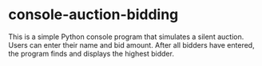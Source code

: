 # console-auction-bidding
This is a simple Python console program that simulates a silent auction. Users can enter their name and bid amount. After all bidders have entered, the program finds and displays the highest bidder.
